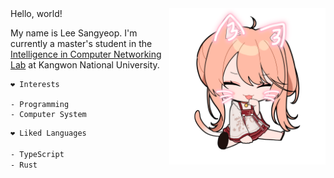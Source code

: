 <img align="right" src="https://github.com/cstria0106/cstria0106/blob/main/goorm.png?raw=true" height="250px"/>
Hello, world!

My name is Lee Sangyeop. I'm currently a master's student in the [Intelligence in Computer Networking Lab](https://icn.kangwon.ac.kr) at Kangwon National University.

```
❤️ Interests

- Programming
- Computer System
```

```sh
❤️ Liked Languages

- TypeScript
- Rust
```
